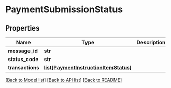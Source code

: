 # PaymentSubmissionStatus

## Properties
Name | Type | Description | Notes
------------ | ------------- | ------------- | -------------
**message_id** | **str** |  | [optional] 
**status_code** | **str** |  | [optional] 
**transactions** | [**list[PaymentInstructionItemStatus]**](PaymentInstructionItemStatus.md) |  | [optional] 

[[Back to Model list]](../README.md#documentation-for-models) [[Back to API list]](../README.md#documentation-for-api-endpoints) [[Back to README]](../README.md)


